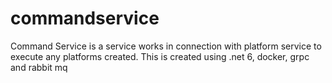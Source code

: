 # commandservice
Command Service is a service works in connection with platform service to execute any platforms created. This is created using .net 6, docker, grpc and rabbit mq 
